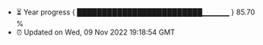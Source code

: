 - ⏳ Year progress { █████████████████████████▁▁▁▁▁ } 85.70 %
- ⏰ Updated on Wed, 09 Nov 2022 19:18:54 GMT

